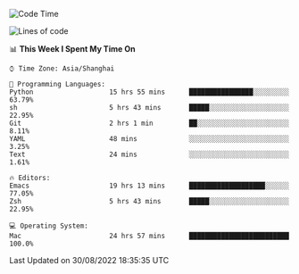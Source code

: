 <!--START_SECTION:waka-->
![Code Time](http://img.shields.io/badge/Code%20Time-830%20hrs%2018%20mins-blue)

![Lines of code](https://img.shields.io/badge/From%20Hello%20World%20I%27ve%20Written-22%20Thousand%20lines%20of%20code-blue)

📊 **This Week I Spent My Time On** 

```text
⌚︎ Time Zone: Asia/Shanghai

💬 Programming Languages: 
Python                   15 hrs 55 mins      ████████████████░░░░░░░░░   63.79% 
sh                       5 hrs 43 mins       █████░░░░░░░░░░░░░░░░░░░░   22.95% 
Git                      2 hrs 1 min         ██░░░░░░░░░░░░░░░░░░░░░░░   8.11% 
YAML                     48 mins             ░░░░░░░░░░░░░░░░░░░░░░░░░   3.25% 
Text                     24 mins             ░░░░░░░░░░░░░░░░░░░░░░░░░   1.61%

🔥 Editors: 
Emacs                    19 hrs 13 mins      ███████████████████░░░░░░   77.05% 
Zsh                      5 hrs 43 mins       █████░░░░░░░░░░░░░░░░░░░░   22.95%

💻 Operating System: 
Mac                      24 hrs 57 mins      █████████████████████████   100.0%

```


 Last Updated on 30/08/2022 18:35:35 UTC
<!--END_SECTION:waka-->
